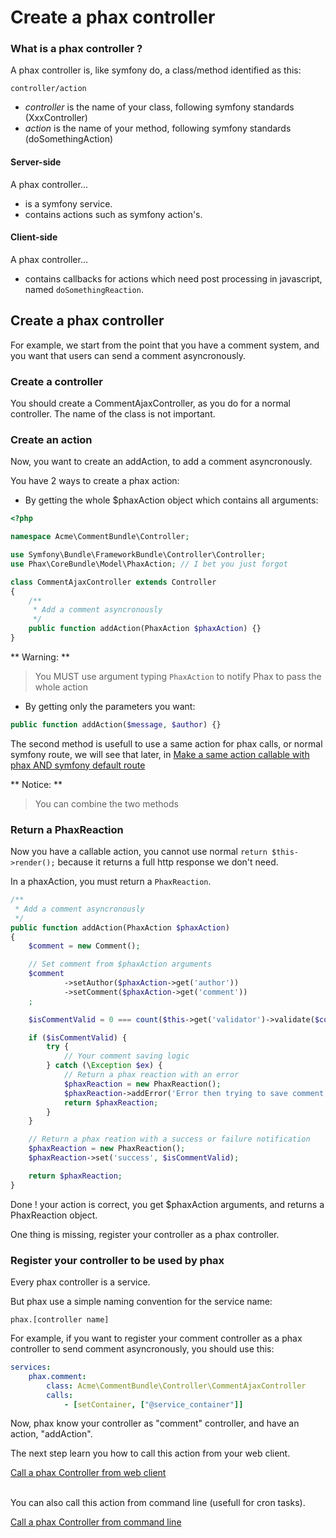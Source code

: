 Create a phax controller
========================

### What is a phax controller ?

A phax controller is, like symfony do, a class/method identified as this:

    controller/action

- _controller_ is the name of your class, following symfony standards (XxxController)
- _action_ is the name of your method, following symfony standards (doSomethingAction)


#### Server-side

A phax controller...

- is a symfony service.
- contains actions such as symfony action's.


#### Client-side

A phax controller...

- contains callbacks for actions which need post processing in javascript, named `doSomethingReaction`.


## Create a phax controller

For example, we start from the point that you have a comment system,
and you want that users can send a comment asyncronously.

### Create a controller

You should create a CommentAjaxController, as you do for a normal controller.
The name of the class is not important.


### Create an action

Now, you want to create an addAction, to add a comment asyncronously.

You have 2 ways to create a phax action:

- By getting the whole $phaxAction object which contains all arguments:

``` php
<?php

namespace Acme\CommentBundle\Controller;

use Symfony\Bundle\FrameworkBundle\Controller\Controller;
use Phax\CoreBundle\Model\PhaxAction; // I bet you just forgot

class CommentAjaxController extends Controller
{
    /**
     * Add a comment asyncronously
     */
    public function addAction(PhaxAction $phaxAction) {}
}
```

** Warning: **
> You MUST use argument typing `PhaxAction` to notify Phax to pass the whole action


- By getting only the parameters you want:

``` php
public function addAction($message, $author) {}
```

The second method is usefull to use a same action for phax calls, or normal symfony route,
we will see that later, in [Make a same action callable with phax AND symfony default route](4_multiController.md)

** Notice: **
> You can combine the two methods


### Return a PhaxReaction

Now you have a callable action, you cannot use normal `return $this->render();`
because it returns a full http response we don't need.

In a phaxAction, you must return a `PhaxReaction`.

``` php
/**
 * Add a comment asyncronously
 */
public function addAction(PhaxAction $phaxAction)
{
    $comment = new Comment();

    // Set comment from $phaxAction arguments
    $comment
            ->setAuthor($phaxAction->get('author'))
            ->setComment($phaxAction->get('comment'))
    ;

    $isCommentValid = 0 === count($this->get('validator')->validate($comment));

    if ($isCommentValid) {
        try {
            // Your comment saving logic
        } catch (\Exception $ex) {
            // Return a phax reaction with an error
            $phaxReaction = new PhaxReaction();
            $phaxReaction->addError('Error then trying to save comment in database');
            return $phaxReaction;
        }
    }

    // Return a phax reation with a success or failure notification
    $phaxReaction = new PhaxReaction();
    $phaxReaction->set('success', $isCommentValid);

    return $phaxReaction;
}
```


Done ! your action is correct, you get $phaxAction arguments,
and returns a PhaxReaction object.

One thing is missing, register your controller as a phax controller.


### Register your controller to be used by phax

Every phax controller is a service.

But phax use a simple naming convention for the service name:

    phax.[controller name]

For example, if you want to register your comment controller as a phax controller
to send comment asyncronously, you should use this:

``` yml
services:
    phax.comment:
        class: Acme\CommentBundle\Controller\CommentAjaxController
        calls:
            - [setContainer, ["@service_container"]]
```

Now, phax know your controller as "comment" controller, and have an action, "addAction".


The next step learn you how to call this action from your web client.

[Call a phax Controller from web client](2_callControllerWeb.md)

<br />
You can also call this action from command line (usefull for cron tasks).

[Call a phax Controller from command line](3_callControllerCli.md)
